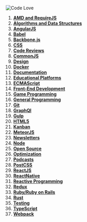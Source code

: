 ![Code Love](http://i.imgur.com/RS2KWU7.png)

1. **[AMD and RequireJS](./source/amd-requirejs.md)**
2. **[Algorithms and Data Structures](./source/algorithms-data-structures.md)**
3. **[AngularJS](./source/angularjs.md)**
4. **[Babel](./source/babel.md)**
5. **[Backbone.js](./source/backbone.md)**
6. **[CSS](./source/css.md)**
7. **[Code Reviews](./source/code-reviews.md)**
8. **[CommonJS](./source/commonjs.md)**
9. **[Design](./source/design.md)**
10. **[Docker](./source/docker.md)**
11. **[Documentation](./source/documentation.md)**
12. **[Educational Platforms](./source/edu-platforms.md)**
13. **[ECMAScript](./source/ecmascript6.md)**
14. **[Front-End Development](./source/front-end.md)**
15. **[Game Programming](./source/game-programming.md)**
15. **[General Programming](./source/general.md)**
16. **[Git](./source/git.md)**
17. **[GraphQl](./source/graphql.md)**
18. **[Gulp](./source/gulp.md)**
19. **[HTML5](./source/html5.md)**
20. **[Kanban](./source/kanban.md)**
21. **[MeteorJS](./source/meteor.md)**
22. **[Newsletters](./source/newsletters.md)**
23. **[Node](./source/nodejs.md)**
24. **[Open Source](./source/open-source.md)**
25. **[Optimization](./source/optimization.md)**
26. **[Podcasts](./source/podcasts.md)**
27. **[PostCSS](./source/postcss.md)**
28. **[ReactJS](./source/reactjs.md)**
29. **[ReactNative](./sources/reactnative.md)**
30. **[Reactive Programming](./source/reactive.md)**
31. **[Redux](./source/redux.md)**
32. **[Ruby/Ruby on Rails](./source/ruby.md)**
33. **[Rust](./source/rust.md)**
34. **[Testing](./source/testing.md)**
35. **[TypeScript](./source/typescript.md)**
36. **[Webpack](./source/webpack.md)**
